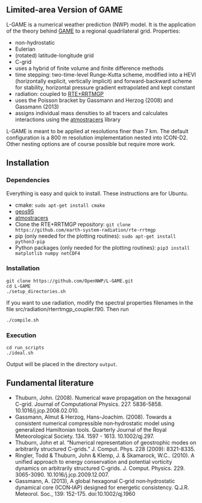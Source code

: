 ## Limited-area Version of GAME

L-GAME is a numerical weather prediction (NWP) model. It is the application of the theory behind [GAME](https://github.com/opennwp/game) to a regional quadrilateral grid. Properties:

* non-hydrostatic
* Eulerian
* (rotated) latitude-longitude grid
* C-grid
* uses a hybrid of finite volume and finite difference methods
* time stepping: two-time-level Runge-Kutta scheme, modified into a HEVI (horizontally explicit, vertically implicit) and forward-backward scheme for stability, horizontal pressure gradient extrapolated and kept constant
* radiation: coupled to [RTE+RRTMGP](https://github.com/earth-system-radiation/rte-rrtmgp)
* uses the Poisson bracket  by Gassmann and Herzog (2008) and Gassmann (2013)
* assigns individual mass densities to all tracers and calculates interactions using the [atmostracers](https://github.com/OpenNWP/atmostracers) library

L-GAME is meant to be applied at resolutions finer than 7 km. The default configuration is a 800 m resolution implementation nested into ICON-D2. Other nesting options are of course possible but require more work.

## Installation

### Dependencies

Everything is easy and quick to install. These instructions are for Ubuntu.

* cmake: `sudo apt-get install cmake`
* [geos95](https://github.com/OpenNWP/geos95)
* [atmostracers](https://github.com/OpenNWP/atmostracers)
* Clone the RTE+RRTMGP repository: `git clone https://github.com/earth-system-radiation/rte-rrtmgp`
* pip (only needed for the plotting routines): `sudo apt-get install python3-pip`
* Python packages (only needed for the plotting routines): `pip3 install matplotlib numpy netCDF4`

### Installation

```
git clone https://github.com/OpenNWP/L-GAME.git
cd L-GAME
./setup_directories.sh
```

If you want to use radiation, modify the spectral properties filenames in the file src/radiation/rterrtmgp_coupler.f90. Then run

```
./compile.sh
```

### Execution

```
cd run_scripts
./ideal.sh
```

Output will be placed in the directory `output`.

## Fundamental literature

* Thuburn, John. (2008). Numerical wave propagation on the hexagonal C-grid. Journal of Computational Physics. 227. 5836-5858. 10.1016/j.jcp.2008.02.010. 
* Gassmann, Almut & Herzog, Hans-Joachim. (2008). Towards a consistent numerical compressible non‐hydrostatic model using generalized Hamiltonian tools. Quarterly Journal of the Royal Meteorological Society. 134. 1597 - 1613. 10.1002/qj.297.
* Thuburn, John et al. “Numerical representation of geostrophic modes on arbitrarily structured C-grids.” J. Comput. Phys. 228 (2009): 8321-8335.
* Ringler, Todd & Thuburn, John & Klemp, J. & Skamarock, W.C.. (2010). A unified approach to energy conservation and potential vorticity dynamics on arbitrarily structured C-grids. J. Comput. Physics. 229. 3065-3090. 10.1016/j.jcp.2009.12.007.
* Gassmann, A. (2013), A global hexagonal C‐grid non‐hydrostatic dynamical core (ICON‐IAP) designed for energetic consistency. Q.J.R. Meteorol. Soc., 139: 152-175. doi:10.1002/qj.1960






